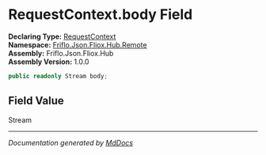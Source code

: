 ﻿<!--  
  <auto-generated>   
    The contents of this file were generated by a tool.  
    Changes to this file may be list if the file is regenerated  
  </auto-generated>   
-->

# RequestContext.body Field

**Declaring Type:** [RequestContext](../index.md)  
**Namespace:** [Friflo.Json.Fliox.Hub.Remote](../../index.md)  
**Assembly:** Friflo.Json.Fliox.Hub  
**Assembly Version:** 1.0.0

```csharp
public readonly Stream body;
```

## Field Value

Stream

___

*Documentation generated by [MdDocs](https://github.com/ap0llo/mddocs)*
